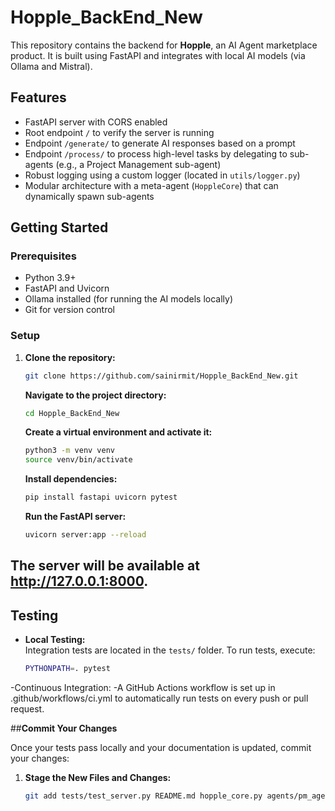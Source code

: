 # Hopple_BackEnd_New

This repository contains the backend for **Hopple**, an AI Agent marketplace product. It is built using FastAPI and integrates with local AI models (via Ollama and Mistral).

## Features

- FastAPI server with CORS enabled
- Root endpoint `/` to verify the server is running
- Endpoint `/generate/` to generate AI responses based on a prompt
- Endpoint `/process/` to process high-level tasks by delegating to sub-agents (e.g., a Project Management sub-agent)
- Robust logging using a custom logger (located in `utils/logger.py`)
- Modular architecture with a meta-agent (`HoppleCore`) that can dynamically spawn sub-agents

## Getting Started

### Prerequisites

- Python 3.9+
- FastAPI and Uvicorn
- Ollama installed (for running the AI models locally)
- Git for version control

### Setup

1. **Clone the repository:**
   ```bash
   git clone https://github.com/sainirmit/Hopple_BackEnd_New.git
   ```
   **Navigate to the project directory:**
   ```bash
   cd Hopple_BackEnd_New
   ```
   **Create a virtual environment and activate it:**
   ```bash
   python3 -m venv venv
   source venv/bin/activate
   ```
   **Install dependencies:**
   ```bash
   pip install fastapi uvicorn pytest
   ```
   **Run the FastAPI server:**
   ```bash
   uvicorn server:app --reload
   ```

## The server will be available at http://127.0.0.1:8000.

## Testing

- **Local Testing:**  
  Integration tests are located in the `tests/` folder. To run tests, execute:
  ```bash
  PYTHONPATH=. pytest
  ```

-Continuous Integration:
-A GitHub Actions workflow is set up in .github/workflows/ci.yml to automatically run tests on every push or pull request.

##**Commit Your Changes**

Once your tests pass locally and your documentation is updated, commit your changes:

1. **Stage the New Files and Changes:**
   ```bash
   git add tests/test_server.py README.md hopple_core.py agents/pm_agent.py utils/logger.py
   ```
